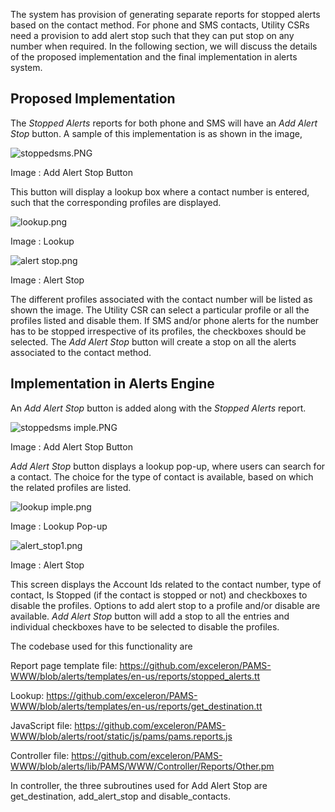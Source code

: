 The system has provision of generating separate reports for stopped alerts based
on the contact method. For phone and SMS contacts, Utility CSRs need a provision
to add alert stop such that they can put stop on any number when required. In
the following section, we will discuss the details of the proposed
implementation and the final implementation in alerts system.

Proposed Implementation
-----------------------

The *Stopped Alerts* reports for both phone and SMS will have an *Add Alert
Stop* button. A sample of this implementation is as shown in the image,

![stoppedsms.PNG](media/038b0445aaafb4714779eae016083187.png)

Image : Add Alert Stop Button

This button will display a lookup box where a contact number is entered, such
that the corresponding profiles are displayed.

![lookup.png](media/46ca7aa79b75e94af77d9dacaeb6eb7a.png)

Image : Lookup

![alert stop.png](media/e8ae5cd9aaf482d01d61b84fd0a5e7a5.png)

Image : Alert Stop

The different profiles associated with the contact number will be listed as
shown the image. The Utility CSR can select a particular profile or all the
profiles listed and disable them. If SMS and/or phone alerts for the number has
to be stopped irrespective of its profiles, the checkboxes should be selected.
The *Add Alert Stop* button will create a stop on all the alerts associated to
the contact method.

Implementation in Alerts Engine
-------------------------------

An *Add Alert Stop* button is added along with the *Stopped Alerts* report.

![stoppedsms imple.PNG](media/d008882fe13e5471b877e48dbf89683e.png)

Image : Add Alert Stop Button

*Add Alert Stop* button displays a lookup pop-up, where users can search for a
contact. The choice for the type of contact is available, based on which the
related profiles are listed.

![lookup imple.png](media/c326f567063f2bef545e27a60f82ff24.png)

Image : Lookup Pop-up

![alert\_stop1.png](media/a6af43ccd6d1ce769aecb1501213f7f1.png)

Image : Alert Stop

This screen displays the Account Ids related to the contact number, type of
contact, Is Stopped (if the contact is stopped or not) and checkboxes to disable
the profiles. Options to add alert stop to a profile and/or disable are
available. *Add Alert Stop* button will add a stop to all the entries and
individual checkboxes have to be selected to disable the profiles.

The codebase used for this functionality are

Report page template file:
<https://github.com/exceleron/PAMS-WWW/blob/alerts/templates/en-us/reports/stopped_alerts.tt>

Lookup:
<https://github.com/exceleron/PAMS-WWW/blob/alerts/templates/en-us/reports/get_destination.tt>

JavaScript file:
<https://github.com/exceleron/PAMS-WWW/blob/alerts/root/static/js/pams/pams.reports.js>

Controller file:
<https://github.com/exceleron/PAMS-WWW/blob/alerts/lib/PAMS/WWW/Controller/Reports/Other.pm>

In controller, the three subroutines used for Add Alert Stop are
get\_destination, add\_alert\_stop and disable\_contacts.
